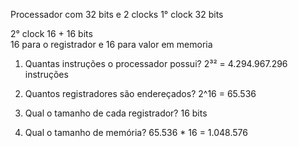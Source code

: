 Processador com 32 bits e 2 clocks
1° clock
32 bits

2° clock
16 + 16 bits																											
16 para o registrador e 16 para valor em memoria


1)	Quantas instruções o processador possui?
2³² = 4.294.967.296 instruções

2)	Quantos registradores são endereçados? 
2^16 = 65.536

3)	Qual o tamanho de cada registrador?
16 bits

4)	Qual o tamanho de memória?
65.536 * 16 = 1.048.576
